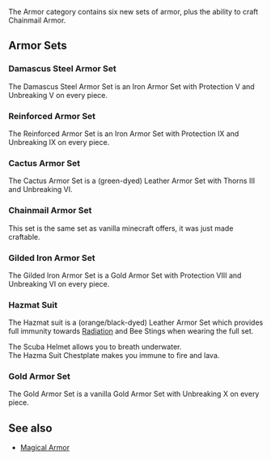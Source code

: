The Armor category contains six new sets of armor, plus the ability to craft Chainmail Armor.

## Armor Sets
### Damascus Steel Armor Set
The Damascus Steel Armor Set is an Iron Armor Set with Protection V and Unbreaking V on every piece.

### Reinforced Armor Set
The Reinforced Armor Set is an Iron Armor Set with Protection IX and Unbreaking IX on every piece.

### Cactus Armor Set
The Cactus Armor Set is a (green-dyed) Leather Armor Set with Thorns III and Unbreaking VI.

### Chainmail Armor Set
This set is the same set as vanilla minecraft offers, it was just made craftable.

### Gilded Iron Armor Set
The Gilded Iron Armor Set is a Gold Armor Set with Protection VIII and Unbreaking VI on every piece.

### Hazmat Suit
The Hazmat suit is a (orange/black-dyed) Leather Armor Set which provides full immunity towards [Radiation](https://github.com/Slimefun/Slimefun4/wiki/Radiation) and Bee Stings when wearing the full set.

The Scuba Helmet allows you to breath underwater.  
The Hazma Suit Chestplate makes you immune to fire and lava.

### Gold Armor Set
The Gold Armor Set is a vanilla Gold Armor Set with Unbreaking X on every piece.

## See also
* [Magical Armor](https://github.com/Slimefun/Slimefun4/wiki/Magical-Armor)
